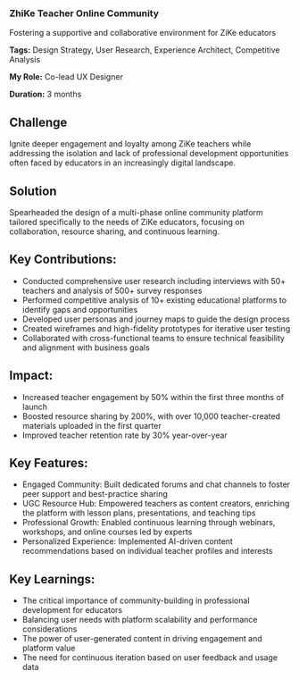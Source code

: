 ### ZhiKe Teacher Online Community

Fostering a supportive and collaborative environment for ZiKe educators

**Tags:** Design Strategy, User Research, Experience Architect, Competitive Analysis

**My Role:** Co-lead UX Designer

**Duration:** 3 months

## Challenge
Ignite deeper engagement and loyalty among ZiKe teachers while addressing the isolation and lack of professional development opportunities often faced by educators in an increasingly digital landscape.

## Solution
Spearheaded the design of a multi-phase online community platform tailored specifically to the needs of ZiKe educators, focusing on collaboration, resource sharing, and continuous learning.

## Key Contributions:
- Conducted comprehensive user research including interviews with 50+ teachers and analysis of 500+ survey responses
- Performed competitive analysis of 10+ existing educational platforms to identify gaps and opportunities
- Developed user personas and journey maps to guide the design process
- Created wireframes and high-fidelity prototypes for iterative user testing
- Collaborated with cross-functional teams to ensure technical feasibility and alignment with business goals

## Impact:
- Increased teacher engagement by 50% within the first three months of launch
- Boosted resource sharing by 200%, with over 10,000 teacher-created materials uploaded in the first quarter
- Improved teacher retention rate by 30% year-over-year

## Key Features:
- Engaged Community: Built dedicated forums and chat channels to foster peer support and best-practice sharing
- UGC Resource Hub: Empowered teachers as content creators, enriching the platform with lesson plans, presentations, and teaching tips
- Professional Growth: Enabled continuous learning through webinars, workshops, and online courses led by experts
- Personalized Experience: Implemented AI-driven content recommendations based on individual teacher profiles and interests

## Key Learnings:
- The critical importance of community-building in professional development for educators
- Balancing user needs with platform scalability and performance considerations
- The power of user-generated content in driving engagement and platform value
- The need for continuous iteration based on user feedback and usage data